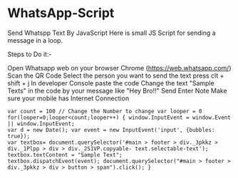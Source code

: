 # WhatsApp-Script

Send Whatspp Text By JavaScript
Here is small JS Script for sending a message in a loop.

Steps to Do it:-

Open Whatsapp web on your browser Chrome (https://web.whatsapp.com/)
Scan the QR Code
Select the person you want to send the text
press clt + shift + j
In developer Console paste the code
Change the text "Sample Texts" in the code by your message like "Hey Bro!!"
Send Enter Note Make sure your mobile has Internet Connection
```
var count = 100 // Change the Number to change var looper = 0 
for(looper=0;looper<count;looper++) { window.InputEvent = window.Event || window.InputEvent; 
var d = new Date(); var event = new InputEvent('input', {bubbles: true}); 
var textbox= document.querySelector('#main > footer > div._3pkkz > div._1Plpp > div > div._2S1VP.copyable- text.selectable-text'); textbox.textContent = "Sample Text"; 
textbox.dispatchEvent(event); document.querySelector("#main > footer > div._3pkkz > div > button > span").click(); }
```
